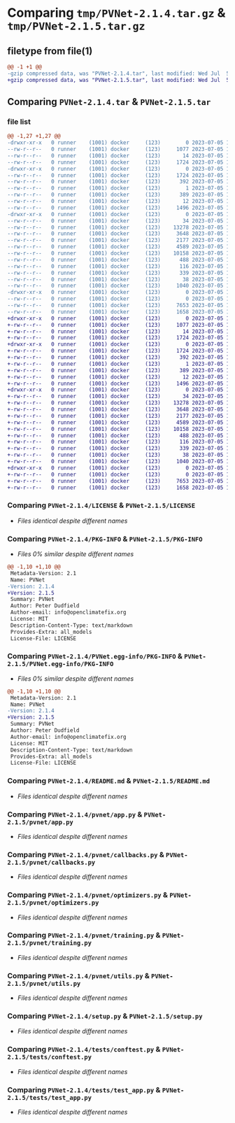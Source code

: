 # Comparing `tmp/PVNet-2.1.4.tar.gz` & `tmp/PVNet-2.1.5.tar.gz`

## filetype from file(1)

```diff
@@ -1 +1 @@
-gzip compressed data, was "PVNet-2.1.4.tar", last modified: Wed Jul  5 10:12:07 2023, max compression
+gzip compressed data, was "PVNet-2.1.5.tar", last modified: Wed Jul  5 10:15:51 2023, max compression
```

## Comparing `PVNet-2.1.4.tar` & `PVNet-2.1.5.tar`

### file list

```diff
@@ -1,27 +1,27 @@
-drwxr-xr-x   0 runner    (1001) docker     (123)        0 2023-07-05 10:12:07.039581 PVNet-2.1.4/
--rw-r--r--   0 runner    (1001) docker     (123)     1077 2023-07-05 10:11:57.000000 PVNet-2.1.4/LICENSE
--rw-r--r--   0 runner    (1001) docker     (123)       14 2023-07-05 10:11:57.000000 PVNet-2.1.4/MANIFEST.in
--rw-r--r--   0 runner    (1001) docker     (123)     1724 2023-07-05 10:12:07.039581 PVNet-2.1.4/PKG-INFO
-drwxr-xr-x   0 runner    (1001) docker     (123)        0 2023-07-05 10:12:07.035581 PVNet-2.1.4/PVNet.egg-info/
--rw-r--r--   0 runner    (1001) docker     (123)     1724 2023-07-05 10:12:07.000000 PVNet-2.1.4/PVNet.egg-info/PKG-INFO
--rw-r--r--   0 runner    (1001) docker     (123)      392 2023-07-05 10:12:07.000000 PVNet-2.1.4/PVNet.egg-info/SOURCES.txt
--rw-r--r--   0 runner    (1001) docker     (123)        1 2023-07-05 10:12:07.000000 PVNet-2.1.4/PVNet.egg-info/dependency_links.txt
--rw-r--r--   0 runner    (1001) docker     (123)      389 2023-07-05 10:12:07.000000 PVNet-2.1.4/PVNet.egg-info/requires.txt
--rw-r--r--   0 runner    (1001) docker     (123)       12 2023-07-05 10:12:07.000000 PVNet-2.1.4/PVNet.egg-info/top_level.txt
--rw-r--r--   0 runner    (1001) docker     (123)     1496 2023-07-05 10:11:57.000000 PVNet-2.1.4/README.md
-drwxr-xr-x   0 runner    (1001) docker     (123)        0 2023-07-05 10:12:07.035581 PVNet-2.1.4/pvnet/
--rw-r--r--   0 runner    (1001) docker     (123)       34 2023-07-05 10:11:57.000000 PVNet-2.1.4/pvnet/__init__.py
--rw-r--r--   0 runner    (1001) docker     (123)    13278 2023-07-05 10:11:57.000000 PVNet-2.1.4/pvnet/app.py
--rw-r--r--   0 runner    (1001) docker     (123)     3648 2023-07-05 10:11:57.000000 PVNet-2.1.4/pvnet/callbacks.py
--rw-r--r--   0 runner    (1001) docker     (123)     2177 2023-07-05 10:11:57.000000 PVNet-2.1.4/pvnet/optimizers.py
--rw-r--r--   0 runner    (1001) docker     (123)     4589 2023-07-05 10:11:57.000000 PVNet-2.1.4/pvnet/training.py
--rw-r--r--   0 runner    (1001) docker     (123)    10158 2023-07-05 10:11:57.000000 PVNet-2.1.4/pvnet/utils.py
--rw-r--r--   0 runner    (1001) docker     (123)      488 2023-07-05 10:11:57.000000 PVNet-2.1.4/pyproject.toml
--rw-r--r--   0 runner    (1001) docker     (123)      116 2023-07-05 10:11:57.000000 PVNet-2.1.4/requirements-dev.txt
--rw-r--r--   0 runner    (1001) docker     (123)      339 2023-07-05 10:11:57.000000 PVNet-2.1.4/requirements.txt
--rw-r--r--   0 runner    (1001) docker     (123)       38 2023-07-05 10:12:07.039581 PVNet-2.1.4/setup.cfg
--rw-r--r--   0 runner    (1001) docker     (123)     1040 2023-07-05 10:11:57.000000 PVNet-2.1.4/setup.py
-drwxr-xr-x   0 runner    (1001) docker     (123)        0 2023-07-05 10:12:07.039581 PVNet-2.1.4/tests/
--rw-r--r--   0 runner    (1001) docker     (123)        0 2023-07-05 10:11:57.000000 PVNet-2.1.4/tests/__init__.py
--rw-r--r--   0 runner    (1001) docker     (123)     7653 2023-07-05 10:11:57.000000 PVNet-2.1.4/tests/conftest.py
--rw-r--r--   0 runner    (1001) docker     (123)     1658 2023-07-05 10:11:57.000000 PVNet-2.1.4/tests/test_app.py
+drwxr-xr-x   0 runner    (1001) docker     (123)        0 2023-07-05 10:15:51.954418 PVNet-2.1.5/
+-rw-r--r--   0 runner    (1001) docker     (123)     1077 2023-07-05 10:15:42.000000 PVNet-2.1.5/LICENSE
+-rw-r--r--   0 runner    (1001) docker     (123)       14 2023-07-05 10:15:42.000000 PVNet-2.1.5/MANIFEST.in
+-rw-r--r--   0 runner    (1001) docker     (123)     1724 2023-07-05 10:15:51.954418 PVNet-2.1.5/PKG-INFO
+drwxr-xr-x   0 runner    (1001) docker     (123)        0 2023-07-05 10:15:51.954418 PVNet-2.1.5/PVNet.egg-info/
+-rw-r--r--   0 runner    (1001) docker     (123)     1724 2023-07-05 10:15:51.000000 PVNet-2.1.5/PVNet.egg-info/PKG-INFO
+-rw-r--r--   0 runner    (1001) docker     (123)      392 2023-07-05 10:15:51.000000 PVNet-2.1.5/PVNet.egg-info/SOURCES.txt
+-rw-r--r--   0 runner    (1001) docker     (123)        1 2023-07-05 10:15:51.000000 PVNet-2.1.5/PVNet.egg-info/dependency_links.txt
+-rw-r--r--   0 runner    (1001) docker     (123)      389 2023-07-05 10:15:51.000000 PVNet-2.1.5/PVNet.egg-info/requires.txt
+-rw-r--r--   0 runner    (1001) docker     (123)       12 2023-07-05 10:15:51.000000 PVNet-2.1.5/PVNet.egg-info/top_level.txt
+-rw-r--r--   0 runner    (1001) docker     (123)     1496 2023-07-05 10:15:42.000000 PVNet-2.1.5/README.md
+drwxr-xr-x   0 runner    (1001) docker     (123)        0 2023-07-05 10:15:51.954418 PVNet-2.1.5/pvnet/
+-rw-r--r--   0 runner    (1001) docker     (123)       34 2023-07-05 10:15:42.000000 PVNet-2.1.5/pvnet/__init__.py
+-rw-r--r--   0 runner    (1001) docker     (123)    13278 2023-07-05 10:15:42.000000 PVNet-2.1.5/pvnet/app.py
+-rw-r--r--   0 runner    (1001) docker     (123)     3648 2023-07-05 10:15:42.000000 PVNet-2.1.5/pvnet/callbacks.py
+-rw-r--r--   0 runner    (1001) docker     (123)     2177 2023-07-05 10:15:42.000000 PVNet-2.1.5/pvnet/optimizers.py
+-rw-r--r--   0 runner    (1001) docker     (123)     4589 2023-07-05 10:15:42.000000 PVNet-2.1.5/pvnet/training.py
+-rw-r--r--   0 runner    (1001) docker     (123)    10158 2023-07-05 10:15:42.000000 PVNet-2.1.5/pvnet/utils.py
+-rw-r--r--   0 runner    (1001) docker     (123)      488 2023-07-05 10:15:42.000000 PVNet-2.1.5/pyproject.toml
+-rw-r--r--   0 runner    (1001) docker     (123)      116 2023-07-05 10:15:42.000000 PVNet-2.1.5/requirements-dev.txt
+-rw-r--r--   0 runner    (1001) docker     (123)      339 2023-07-05 10:15:42.000000 PVNet-2.1.5/requirements.txt
+-rw-r--r--   0 runner    (1001) docker     (123)       38 2023-07-05 10:15:51.954418 PVNet-2.1.5/setup.cfg
+-rw-r--r--   0 runner    (1001) docker     (123)     1040 2023-07-05 10:15:42.000000 PVNet-2.1.5/setup.py
+drwxr-xr-x   0 runner    (1001) docker     (123)        0 2023-07-05 10:15:51.954418 PVNet-2.1.5/tests/
+-rw-r--r--   0 runner    (1001) docker     (123)        0 2023-07-05 10:15:42.000000 PVNet-2.1.5/tests/__init__.py
+-rw-r--r--   0 runner    (1001) docker     (123)     7653 2023-07-05 10:15:42.000000 PVNet-2.1.5/tests/conftest.py
+-rw-r--r--   0 runner    (1001) docker     (123)     1658 2023-07-05 10:15:42.000000 PVNet-2.1.5/tests/test_app.py
```

### Comparing `PVNet-2.1.4/LICENSE` & `PVNet-2.1.5/LICENSE`

 * *Files identical despite different names*

### Comparing `PVNet-2.1.4/PKG-INFO` & `PVNet-2.1.5/PKG-INFO`

 * *Files 0% similar despite different names*

```diff
@@ -1,10 +1,10 @@
 Metadata-Version: 2.1
 Name: PVNet
-Version: 2.1.4
+Version: 2.1.5
 Summary: PVNet
 Author: Peter Dudfield
 Author-email: info@openclimatefix.org
 License: MIT
 Description-Content-Type: text/markdown
 Provides-Extra: all_models
 License-File: LICENSE
```

### Comparing `PVNet-2.1.4/PVNet.egg-info/PKG-INFO` & `PVNet-2.1.5/PVNet.egg-info/PKG-INFO`

 * *Files 0% similar despite different names*

```diff
@@ -1,10 +1,10 @@
 Metadata-Version: 2.1
 Name: PVNet
-Version: 2.1.4
+Version: 2.1.5
 Summary: PVNet
 Author: Peter Dudfield
 Author-email: info@openclimatefix.org
 License: MIT
 Description-Content-Type: text/markdown
 Provides-Extra: all_models
 License-File: LICENSE
```

### Comparing `PVNet-2.1.4/README.md` & `PVNet-2.1.5/README.md`

 * *Files identical despite different names*

### Comparing `PVNet-2.1.4/pvnet/app.py` & `PVNet-2.1.5/pvnet/app.py`

 * *Files identical despite different names*

### Comparing `PVNet-2.1.4/pvnet/callbacks.py` & `PVNet-2.1.5/pvnet/callbacks.py`

 * *Files identical despite different names*

### Comparing `PVNet-2.1.4/pvnet/optimizers.py` & `PVNet-2.1.5/pvnet/optimizers.py`

 * *Files identical despite different names*

### Comparing `PVNet-2.1.4/pvnet/training.py` & `PVNet-2.1.5/pvnet/training.py`

 * *Files identical despite different names*

### Comparing `PVNet-2.1.4/pvnet/utils.py` & `PVNet-2.1.5/pvnet/utils.py`

 * *Files identical despite different names*

### Comparing `PVNet-2.1.4/setup.py` & `PVNet-2.1.5/setup.py`

 * *Files identical despite different names*

### Comparing `PVNet-2.1.4/tests/conftest.py` & `PVNet-2.1.5/tests/conftest.py`

 * *Files identical despite different names*

### Comparing `PVNet-2.1.4/tests/test_app.py` & `PVNet-2.1.5/tests/test_app.py`

 * *Files identical despite different names*

